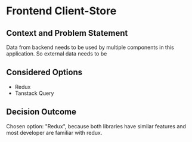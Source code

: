# Frontend Client-Store

## Context and Problem Statement

Data from backend needs to be used by multiple components in this application. So external data needs to be

## Considered Options

* Redux
* Tanstack Query

## Decision Outcome

Chosen option: "Redux", because both libraries have similar features and most developer are familiar with redux.
